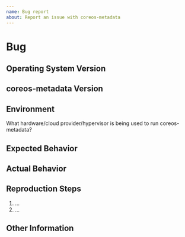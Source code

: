 ```yaml
---
name: Bug report
about: Report an issue with coreos-metadata
---
```


# Bug #

## Operating System Version ##

## coreos-metadata Version ##

## Environment ##

What hardware/cloud provider/hypervisor is being used to run coreos-metadata?

## Expected Behavior ##

## Actual Behavior ##

## Reproduction Steps ##

  1. ...
  2. ...

## Other Information ##
